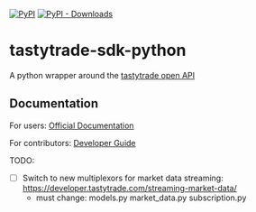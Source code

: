 [![PyPI](https://img.shields.io/pypi/v/tastytrade-sdk)](https://pypi.org/project/tastytrade-sdk/)
[![PyPI - Downloads](https://img.shields.io/pypi/dm/tastytrade-sdk)](https://pypi.org/project/tastytrade-sdk/)

# tastytrade-sdk-python

A python wrapper around the [tastytrade open API](https://developer.tastytrade.com/)

## Documentation

For users: [Official Documentation](https://tastytrade.github.io/tastytrade-sdk-python)

For contributors: [Developer Guide](./docs/contributors/README.md)

TODO:
- [ ] Switch to new multiplexors for market data streaming: https://developer.tastytrade.com/streaming-market-data/
	- must change:
		models.py
		market_data.py
		subscription.py
